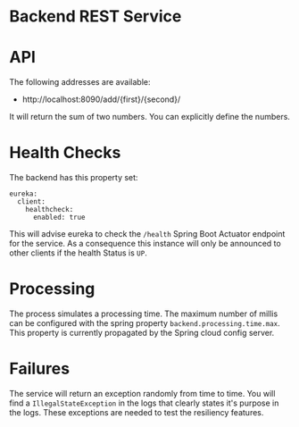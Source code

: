 # Backend REST Service

# API

The following addresses are available:
- http://localhost:8090/add/{first}/{second}/

It will return the sum of two numbers. You can explicitly define the numbers.

# Health Checks

The backend has this property set:

    eureka:
      client:
        healthcheck:
          enabled: true

This will advise eureka to check the `/health` Spring Boot Actuator endpoint for the service. As a consequence this instance will only be announced to other clients if the health Status is `UP`.

# Processing

The process simulates a processing time. The maximum number of millis can be configured with the spring property `backend.processing.time.max`. This property is currently propagated by the Spring cloud config server. 

# Failures

The service will return an exception randomly from time to time. You will find a `IllegalStateException` in the logs that clearly states it's purpose in the logs. These exceptions are needed to test the resiliency features.